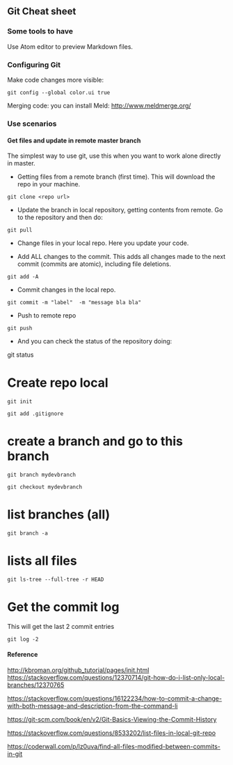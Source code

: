 ## Git Cheat sheet


### Some tools to have

Use Atom editor to preview Markdown files.

### Configuring Git

Make code changes more visible:

```
git config --global color.ui true
```

Merging code: you can install Meld: http://www.meldmerge.org/


### Use scenarios

#### Get files and update in remote master branch

The simplest way to use git, use this when you want to work alone directly in master.

- Getting files from a remote branch (first time). This will download the repo in your machine.
```
git clone <repo url>
```


- Update the branch in local repository, getting contents from remote. Go to the repository and then do:
```
git pull
```


- Change files in your local repo. Here you update your code.

- Add ALL changes to the commit. This adds all changes made to the next commit (commits are atomic), including file deletions.
```
git add -A
```

- Commit changes in the local repo.
```
git commit -m "label"  -m "message bla bla"
```


- Push to remote repo
```
git push
```

- And you can check the status of the repository doing:

git status





# Create repo local
```
git init

git add .gitignore
```


# create a branch and go to this branch
```
git branch mydevbranch

git checkout mydevbranch
```

# list branches (all)
```
git branch -a
```


# lists all files
```
git ls-tree --full-tree -r HEAD
```

# Get the commit log

This will get the last 2 commit entries

```
git log -2
```


#### Reference
http://kbroman.org/github_tutorial/pages/init.html
https://stackoverflow.com/questions/12370714/git-how-do-i-list-only-local-branches/12370765

https://stackoverflow.com/questions/16122234/how-to-commit-a-change-with-both-message-and-description-from-the-command-li

https://git-scm.com/book/en/v2/Git-Basics-Viewing-the-Commit-History

https://stackoverflow.com/questions/8533202/list-files-in-local-git-repo

https://coderwall.com/p/lz0uva/find-all-files-modified-between-commits-in-git
